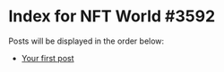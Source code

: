# Index for NFT World #3592
Posts will be displayed in the order below:

- [Your first post](./001-first.md)

